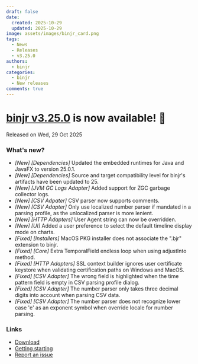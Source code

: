 ```yaml
---
draft: false
date:
  created: 2025-10-29
  updated: 2025-10-29
image: assets/images/binjr_card.png
tags:
  - News
  - Releases
  - v3.25.0
authors:
  - binjr
categories:
  - binjr
  - New releases
comments: true
---
```

# [binjr v3.25.0](https://github.com/binjr/binjr/releases/tag/v3.25.0) is now available! 🎉
Released on Wed, 29 Oct 2025
<!-- more -->

### What's new?
* _[New] [Dependencies]_ Updated the embedded runtimes for Java and JavaFX to version 25.0.1.  
* _[New] [Dependencies]_ Source and target compatibility level for binjr's artifacts have been updated to 25.  
* _[New] [JVM GC Logs Adapter]_ Added support for ZGC garbage collector logs.  
* _[New] [CSV Adpater]_ CSV parser now supports comments.  
* _[New] [CSV Adapter]_ Only use localized number parser if mandated in a parsing profile, as the unlocalized parser is more lenient.  
* _[New] [HTTP Adapters]_ User Agent string can now be overridden.  
* _[New] [UI]_ Added a user preference to select the default timeline display mode on charts.  
* _[Fixed] [Installers]_ MacOS PKG installer does not associate the ".bjr" extension to binjr.  
* _[Fixed] [Core]_ Extra TemporalField endless loop when using adjustInto method.  
* _[Fixed] [HTTP Adapters]_ SSL context builder ignores user certificate keystore when validating certification paths on Windows and MacOS.  
* _[Fixed] [CSV Adapter]_ The wrong field is highlighted when the time pattern field is empty in CSV parsing profile dialog.  
* _[Fixed] [CSV Adapter]_ The number parser only takes three decimal digits into account when parsing CSV data.  
* _[Fixed] [CSV Adapter]_ The number parser does not recognize lower case 'e' as an exponent symbol when override locale for number parsing.  



### Links
* [Download]( https://binjr.eu/download/latest_release/)
* [Getting starting](https://binjr.eu/documentation/getting-started/)
* [Report an issue](https://github.com/binjr/binjr/issues)